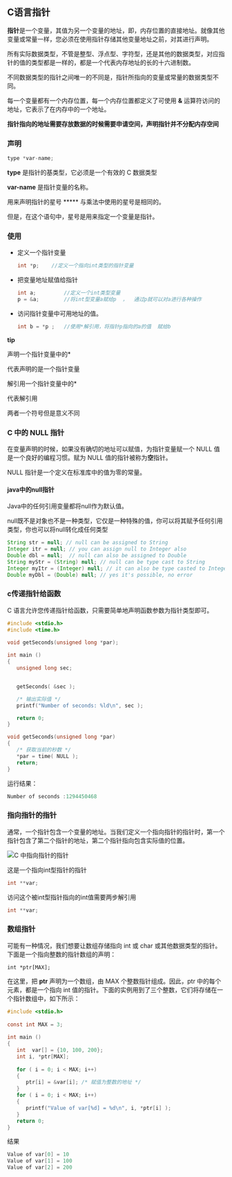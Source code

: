 ## C语言指针

**指针**是一个变量，其值为另一个变量的地址，即，内存位置的直接地址。就像其他变量或常量一样，您必须在使用指针存储其他变量地址之前，对其进行声明。

所有实际数据类型，不管是整型、浮点型、字符型，还是其他的数据类型，对应指针的值的类型都是一样的，都是一个代表内存地址的长的十六进制数。

不同数据类型的指针之间唯一的不同是，指针所指向的变量或常量的数据类型不同。

每一个变量都有一个内存位置，每一个内存位置都定义了可使用 **&** 运算符访问的地址，它表示了在内存中的一个地址。

**指针指向的地址需要存放数据的时候需要申请空间，声明指针并不分配内存空间**

### 声明



```c
type *var-name;
```

**type** 是指针的基类型，它必须是一个有效的 C 数据类型

**var-name** 是指针变量的名称。

用来声明指针的星号 ***** 与乘法中使用的星号是相同的。

但是，在这个语句中，星号是用来指定一个变量是指针。

### 使用

- 定义一个指针变量

  ```c
  int *p;    //定义一个指向int类型的指针变量
  ```

  

- 把变量地址赋值给指针

  ```c
  int a;         //定义一个int类型变量
  p = &a;        //将int型变量a赋给p  ，  通过p就可以对a进行各种操作
  ```

  

- 访问指针变量中可用地址的值。

  ```c
  int b = *p ;   //使用*解引用，将指针p指向的a的值  赋给b
  ```

**tip**

声明一个指针变量中的*

代表声明的是一个指针变量

解引用一个指针变量中的*

代表解引用

两者一个符号但是意义不同

### C 中的 NULL 指针

在变量声明的时候，如果没有确切的地址可以赋值，为指针变量赋一个 NULL 值是一个良好的编程习惯。赋为 NULL 值的指针被称为**空**指针。

NULL 指针是一个定义在标准库中的值为零的常量。

#### java中的null指针

Java中的任何引用变量都将null作为默认值。

null既不是对象也不是一种类型，它仅是一种特殊的值，你可以将其赋予任何引用类型，你也可以将null转化成任何类型

```java
String str = null; // null can be assigned to String
Integer itr = null; // you can assign null to Integer also
Double dbl = null;  // null can also be assigned to Double
String myStr = (String) null; // null can be type cast to String
Integer myItr = (Integer) null; // it can also be type casted to Integer
Double myDbl = (Double) null; // yes it's possible, no error
```

### c传递指针给函数

C 语言允许您传递指针给函数，只需要简单地声明函数参数为指针类型即可。

```c
#include <stdio.h>
#include <time.h>
 
void getSeconds(unsigned long *par);

int main ()
{
   unsigned long sec;


   getSeconds( &sec );

   /* 输出实际值 */
   printf("Number of seconds: %ld\n", sec );

   return 0;
}

void getSeconds(unsigned long *par)
{
   /* 获取当前的秒数 */
   *par = time( NULL );
   return;
}
```

运行结果：

```c
Number of seconds :1294450468
```

### 指向指针的指针

通常，一个指针包含一个变量的地址。当我们定义一个指向指针的指针时，第一个指针包含了第二个指针的地址，第二个指针指向包含实际值的位置。

![C 中指向指针的指针](https://www.runoob.com/wp-content/uploads/2014/09/pointer_to_pointer.jpg)

这是一个指向int型指针的指针

```c
int **var;
```

访问这个被int型指针指向的int值需要两步解引用

```c
int **var;
```

### 数组指针

可能有一种情况，我们想要让数组存储指向 int 或 char 或其他数据类型的指针。下面是一个指向整数的指针数组的声明：

```
int *ptr[MAX];
```

在这里，把 **ptr** 声明为一个数组，由 MAX 个整数指针组成。因此，ptr 中的每个元素，都是一个指向 int 值的指针。下面的实例用到了三个整数，它们将存储在一个指针数组中，如下所示：

```c
#include <stdio.h>
 
const int MAX = 3;
 
int main ()
{
   int  var[] = {10, 100, 200};
   int i, *ptr[MAX];
 
   for ( i = 0; i < MAX; i++)
   {
      ptr[i] = &var[i]; /* 赋值为整数的地址 */
   }
   for ( i = 0; i < MAX; i++)
   {
      printf("Value of var[%d] = %d\n", i, *ptr[i] );
   }
   return 0;
}
```

结果

```c
Value of var[0] = 10
Value of var[1] = 100
Value of var[2] = 200
```

